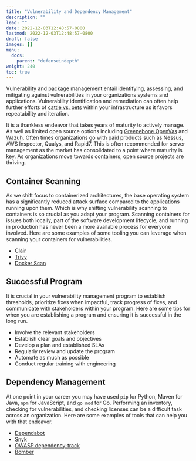 ```yaml
---
title: "Vulnerability and Dependency Management"
description: ""
lead: ""
date: 2022-12-03T12:48:57-0800
lastmod: 2022-12-03T12:48:57-0800
draft: false
images: []
menu:
  docs:
    parent: "defenseindepth"
weight: 240
toc: true
---
```


Vulnerability and package management entail identifying, assessing, and mitigating against vulnerabilities in your organizations systems and applications. Vulnerability identification and remediation can often help further efforts of [cattle vs. pets](https://www.hava.io/blog/cattle-vs-pets-devops-explained) within your infrastructure as it favors repeatability and iteration.

It is a thankless endeavor that takes years of maturity to actively manage. As well as limited open source options including [Greenebone OpenVas](https://www.openvas.org/) and [Wazuh](https://documentation.wazuh.com/current/user-manual/capabilities/vulnerability-detection/how-it-works.html). Often times organizations go with paid products such as Nessus, AWS Inspector, Qualys, and Rapid7. This is often recommended for server management as the market has consolidated to a point where maturity is key. As organizations move towards containers, open source projects are thriving.


## Container Scanning

As we shift focus to containerized architectures, the base operating system has a significantly reduced attack surface compared to the applications running upon them. Which is why shifting vulnerability scanning to containers is so crucial as you adapt your program. Scanning containers for issues both locally, part of the software development lifecycle, and running in production has never been a more available process for everyone involved. Here are some examples of some tooling you can leverage when scanning your containers for vulnerabilities. 

- [Clair](https://github.com/quay/clair)
- [Trivy](https://github.com/aquasecurity/trivy)
- [Docker Scan](https://docs.docker.com/engine/scan/)

## Successful Program

It is crucial in your vulnerability management program to establish thresholds, prioritize fixes when impactful, track progress of fixes, and communicate with stakeholders within your program. Here are some tips for when you are establishing a program and ensuring it is successful in the long run. 

- Involve the relevant stakeholders
- Establish clear goals and objectives
- Develop a plan and established SLAs
- Regularly review and update the program
- Automate as much as possible
- Conduct regular training with engineering

## Dependency Management

At one point in your career you may have used `pip` for Python, Maven for Java, `npm` for JavaScript, and `go mod` for Go. Performing an inventory, checking for vulnerabilities, and checking licenses can be a difficult task across an organization. Here are some examples of tools that can help you with that endeavor. 

- [Dependabot](https://github.com/features/security)
- [Snyk](https://snyk.io/)
- [OWASP dependency-track](https://github.com/DependencyTrack/dependency-track)
- [Bomber](https://github.com/devops-kung-fu/bomber)

